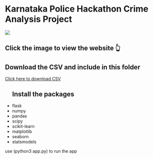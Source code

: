 <h1>Karnataka Police Hackathon Crime Analysis Project</h1>
<a href="http://172.188.97.56:8080"><img src="https://drive.usercontent.google.com/download?id=16SAt9JdWOdr2fRX3zN0FjqQoosCZYgNC"></a>
<h2>Click the image to view the website 👆</h2>
<h2>Download the CSV and include in this folder</h2>
<a href="https://drive.google.com/file/d/1iCvyzlVHNSP6cdhdMkhvkIVy3OP3tFBA/view?usp=sharing">Click here to download CSV</a>
<br>
<ul>
  <h2>Install the packages</h2>
  <li> flask</li>
  <li>numpy</li>
  <li>pandas</li>
  <li>scipy</li>
  <li>scikit-learn</li>
  <li>matplotlib</li>
  <li>seaborn</li>
  <li>statsmodels</li>
</ul>
<p>use (python3 app.py) to run the app</p>
